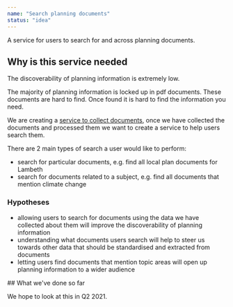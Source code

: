 ```yaml
---
name: "Search planning documents"
status: "idea"
---
```


A service for users to search for and across planning documents.

## Why is this service needed

The discoverability of planning information is extremely low.

The majority of planning information is locked up in pdf documents. These documents are hard to find. Once found it is hard to find the information you need.

We are creating a [service to collect documents](../collect-documents-service), once we have collected the documents and processed them we want to create a service to help users search them.

There are 2 main types of search a user would like to perform:

* search for particular documents, e.g. find all local plan documents for Lambeth
* search for documents related to a subject, e.g. find all documents that mention climate change

### Hypotheses

* allowing users to search for documents using the data we have collected about them will improve the discoverability of planning information
* understanding what documents users search will help to steer us towards other data that should be standardised and extracted from documents
* letting users find documents that mention topic areas will open up planning information to a wider audience

## What we've done so far

We hope to look at this in Q2 2021.